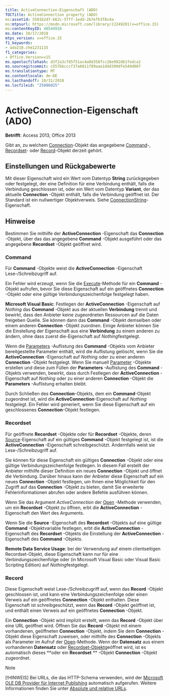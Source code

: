 ```yaml
---
title: ActiveConnection-Eigenschaft (ADO)
TOCTitle: ActiveConnection property (ADO)
ms:assetid: 5501b2d7-b62c-5fff-1edd-2b7efb3f8c4a
ms:mtpsurl: https://msdn.microsoft.com/library/JJ249281(v=office.15)
ms:contentKeyID: 48544918
ms.date: 10/17/2018
mtps_version: v=office.15
f1_keywords:
- ado210.chm1231115
f1_categories:
- Office.Version=v15
ms.openlocfilehash: d3f2a3cf85f51ac4a0d358fcc26e992d61fedca2
ms.sourcegitcommit: c557bbcccf37a6011f89aae1ddd399dfe549d087
ms.translationtype: MT
ms.contentlocale: de-DE
ms.lasthandoff: 10/31/2018
ms.locfileid: "25886025"
---
```

# <a name="activeconnection-property-ado"></a>ActiveConnection-Eigenschaft (ADO)

**Betrifft**: Access 2013, Office 2013

Gibt an, zu welchem [Connection](connection-object-ado.md)-Objekt das angegebene [Command](command-object-ado.md)-, [Recordset](recordset-object-ado.md)- oder [Record](record-object-ado.md)-Objekt derzeit gehört.

## <a name="settings-and-return-values"></a>Einstellungen und Rückgabewerte

Mit dieser Eigenschaft wird ein Wert vom Datentyp **String** zurückgegeben oder festgelegt, der eine Definition für eine Verbindung enthält, falls die Verbindung geschlossen ist, oder ein Wert vom Datentyp **Variant**, der das aktuelle **Connection** -Objekt enthält, falls die Verbindung geöffnet ist. Der Standard ist ein nullwertiger Objektverweis. Siehe [ConnectionString](connectionstring-property-ado.md)-Eigenschaft.

## <a name="remarks"></a>Hinweise

Bestimmen Sie mithilfe der **ActiveConnection** -Eigenschaft das **Connection** -Objekt, über das das angegebene **Command** -Objekt ausgeführt oder das angegebene **Recordset** -Objekt geöffnet wird.

### <a name="command"></a>Command

Für **Command** -Objekte weist die **ActiveConnection** -Eigenschaft Lese-/Schreibzugriff auf.

Ein Fehler wird erzeugt, wenn Sie die [Execute](https://docs.microsoft.com/office/vba/access/concepts/miscellaneous/execute-method-ado-command)-Methode für ein **Command** -Objekt aufrufen, bevor Sie diese Eigenschaft auf ein geöffnetes **Connection** -Objekt oder eine gültige Verbindungszeichenfolge festgelegt haben.

**Microsoft Visual Basic**: Festlegen der **ActiveConnection** -Eigenschaft auf *Nothing* das **Command** -Objekt aus der aktuellen **Verbindung** trennt und bewirkt, dass den Anbieter keine zugeordneten Ressourcen auf die Daten freigeben Quelle. Sie können dann das **Command** -Objekt demselben oder einem anderen **Connection** -Objekt zuordnen. Einige Anbieter können Sie die Einstellung der Eigenschaft aus eine **Verbindung** zu einem anderen zu ändern, ohne dass zuerst die-Eigenschaft auf *Nothing*festgelegt.

Wenn die [Parameters](parameters-collection-ado.md) -Auflistung des **Command** -Objekts vom Anbieter bereitgestellte Parameter enthält, wird die Auflistung gelöscht, wenn Sie die **ActiveConnection** -Eigenschaft auf *Nothing* oder zu einer anderen **Connection** -Objekt festgelegt. Wenn Sie manuell [Parameter](parameter-object-ado.md) -Objekte erstellen und diese zum Füllen der **Parameters** -Auflistung des **Command** -Objekts verwenden, bewirkt, dass durch Festlegen der **ActiveConnection** -Eigenschaft auf *Nothing* oder zu einer anderen **Connection** -Objekt die **Parameters** -Auflistung erhalten bleibt.

Durch Schließen des **Connection**-Objekts, dem ein **Command**-Objekt zugeordnet ist, wird die **ActiveConnection**-Eigenschaft auf *Nothing* festgelegt. Ein Fehler wird generiert, wenn Sie diese Eigenschaft auf ein geschlossenes **Connection**-Objekt festlegen.

### <a name="recordset"></a>Recordset

Für geöffnete **Recordset** -Objekte oder für **Recordset** -Objekte, deren [Source](source-property-ado-recordset.md)-Eigenschaft auf ein gültiges **Command** -Objekt festgelegt ist, ist die **ActiveConnection** -Eigenschaft schreibgeschützt. Andernfalls weist sie Lese-/Schreibzugriff auf.

Sie können für diese Eigenschaft ein gültiges **Connection** -Objekt oder eine gültige Verbindungszeichenfolge festlegen. In diesem Fall erstellt der Anbieter mithilfe dieser Definition ein neues **Connection** -Objekt und öffnet die Verbindung. Darüber hinaus kann der Anbieter diese Eigenschaft auf ein neues **Connection** -Objekt festlegen, um Ihnen eine Möglichkeit für den Zugriff auf das **Connection** -Objekt zu bieten, damit Sie erweiterte Fehlerinformationen abrufen oder andere Befehle ausführen können.

Wenn Sie das Argument *ActiveConnection* der [Open](open-method-ado-recordset.md) -Methode verwenden, um ein **Recordset** -Objekt zu öffnen, erbt die **ActiveConnection** -Eigenschaft den Wert des Arguments.

Wenn Sie die **Source** -Eigenschaft des **Recordset** -Objekts auf eine gültige **Command** -Objektvariable festlegen, erbt die **ActiveConnection** -Eigenschaft des **Recordset** -Objekts die Einstellung der **ActiveConnection** -Eigenschaft des **Command** -Objekts.

**Remote Data Service Usage**: bei der Verwendung auf einem clientseitigen Recordset-Objekt, diese Eigenschaft kann nur für eine Verbindungszeichenfolge oder (in Microsoft Visual Basic oder Visual Basic Scripting Edition) auf *Nothing*festgelegt.

### <a name="record"></a>Record

Diese Eigenschaft weist Lese-/Schreibzugriff auf, wenn das **Record** -Objekt geschlossen ist, und kann eine Verbindungszeichenfolge oder einen Verweis auf ein geöffnetes **Connection** -Objekt enthalten. Diese Eigenschaft ist schreibgeschützt, wenn das **Record** -Objekt geöffnet ist, und enthält einen Verweis auf ein geöffnetes **Connection** -Objekt.

Ein **Connection** -Objekt wird implizit erstellt, wenn das **Record** -Objekt über eine URL geöffnet wird. Öffnen Sie das **Record** -Objekt mit einem vorhandenen, geöffneten **Connection** -Objekt, indem Sie dem **Connection** -Objekt diese Eigenschaft zuweisen, oder mithilfe des **Connection** -Objekts als Parameter im Aufruf der [Open](open-method-ado-record.md)-Methode. Wenn der **Datensatz** aus einem vorhandenen **Datensatz** oder [Recordset-Objekt](recordset-object-ado.md)geöffnet wird, ist es automatisch dieses **oder ein **Recordset** ** -Objekt **Connection** -Objekt zugeordnet.

> [!NOTE]
> [!HINWEIS] Bei URLs, die das HTTP-Schema verwenden, wird der [Microsoft OLE DB Provider für Internet Publishing](microsoft-ole-db-provider-for-internet-publishing.md) automatisch aufgerufen. Weitere Informationen finden Sie unter [Absolute und relative URLs](absolute-and-relative-urls.md).



